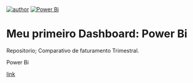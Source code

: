 [![author](https://img.shields.io/badge/Author-Elismar-blue.svg)](https://linktr.ee/zouza)
[![Power Bi](https://img.shields.io/badge/Author-Elismar-blue.svg)](https://linktr.ee/zouza)

# Meu primeiro Dashboard: Power Bi
Repositorio; Comparativo de faturamento Trimestral.

Power Bi

[link](https://app.powerbi.com/view?r=eyJrIjoiZWUwYjExOTEtMjllNS00MGNiLWI3NWItNTM3OTkwOTUzNjMwIiwidCI6IjE0NGM0ZGUwLWJkNTEtNDE4NS1iMTE2LWVlYTgyN2RhZjI5NyJ9&pageName=ReportSection)




